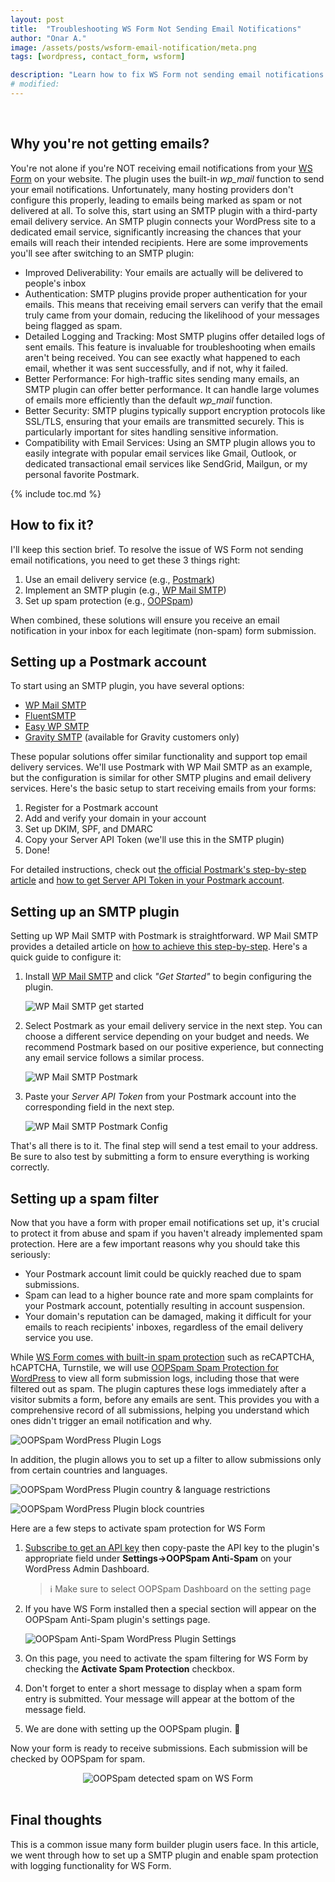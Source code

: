 ```yaml
---
layout: post
title:  "Troubleshooting WS Form Not Sending Email Notifications"
author: "Onar A."
image: /assets/posts/wsform-email-notification/meta.png
tags: [wordpress, contact_form, wsform]

description: "Learn how to fix WS Form not sending email notifications. Discover step-by-step solutions using SMTP plugins, email delivery services, and spam protection."
# modified: 
---
```

<center>
<img loading="lazy"  alt="" src="/blog/assets/posts/wsform-email-notification/header.png">
</center>
<br/>

## Why you're not getting emails?

You're not alone if you're NOT receiving email notifications from your [WS Form](https://wsform.com/) on your website. The plugin uses the built-in *wp_mail* function to send your email notifications. Unfortunately, many hosting providers don't configure this properly, leading to emails being marked as spam or not delivered at all.
To solve this, start using an SMTP plugin with a third-party email delivery service. An SMTP plugin connects your WordPress site to a dedicated email service, significantly increasing the chances that your emails will reach their intended recipients. Here are some improvements you'll see after switching to an SMTP plugin:

- Improved Deliverability: Your emails are actually will be delivered to people's inbox
- Authentication: SMTP plugins provide proper authentication for your emails. This means that receiving email servers can verify that the email truly came from your domain, reducing the likelihood of your messages being flagged as spam.
- Detailed Logging and Tracking: Most SMTP plugins offer detailed logs of sent emails. This feature is invaluable for troubleshooting when emails aren't being received. You can see exactly what happened to each email, whether it was sent successfully, and if not, why it failed.
- Better Performance: For high-traffic sites sending many emails, an SMTP plugin can offer better performance. It can handle large volumes of emails more efficiently than the default *wp_mail* function.
- Better Security: SMTP plugins typically support encryption protocols like SSL/TLS, ensuring that your emails are transmitted securely. This is particularly important for sites handling sensitive information.
- Compatibility with Email Services: Using an SMTP plugin allows you to easily integrate with popular email services like Gmail, Outlook, or dedicated transactional email services like SendGrid, Mailgun, or my personal favorite Postmark.

{% include toc.md %}

## How to fix it?

I'll keep this section brief. To resolve the issue of WS Form not sending email notifications, you need to get these 3 things right:

1. Use an email delivery service (e.g., [Postmark](https://postmarkapp.com/))
2. Implement an SMTP plugin (e.g., [WP Mail SMTP](https://wordpress.org/plugins/wp-mail-smtp/))
3. Set up spam protection (e.g., [OOPSpam](https://www.oopspam.com/wordpress))

When combined, these solutions will ensure you receive an email notification in your inbox for each legitimate (non-spam) form submission.

## Setting up a Postmark account

To start using an SMTP plugin, you have several options:

- [WP Mail SMTP](https://wordpress.org/plugins/wp-mail-smtp/)
- [FluentSMTP](https://wordpress.org/plugins/fluent-smtp/)
- [Easy WP SMTP](https://wordpress.org/plugins/easy-wp-smtp/)
- [Gravity SMTP](https://www.gravityforms.com/gravity-smtp/) (available for Gravity customers only)

These popular solutions offer similar functionality and support top email delivery services. We'll use Postmark with WP Mail SMTP as an example, but the configuration is similar for other SMTP plugins and email delivery services. Here's the basic setup to start receiving emails from your forms:

1. Register for a Postmark account
2. Add and verify your domain in your account
3. Set up DKIM, SPF, and DMARC
4. Copy your Server API Token (we'll use this in the SMTP plugin)
5. Done!

For detailed instructions, check out [the official Postmark's step-by-step article](https://postmarkapp.com/support/article/1002-getting-started-with-postmark) and [how to get Server API Token in your Postmark account](https://postmarkapp.com/support/article/1207-how-to-create-and-send-through-message-streams).

## Setting up an SMTP plugin

Setting up WP Mail SMTP with Postmark is straightforward. WP Mail SMTP provides a detailed article on [how to achieve this step-by-step](https://wpmailsmtp.com/docs/how-to-set-up-the-postmark-mailer-in-wp-mail-smtp/). Here's a quick guide to configure it:

1. Install [WP Mail SMTP](https://wordpress.org/plugins/wp-mail-smtp/) and click *"Get Started"* to begin configuring the plugin.

    ![WP Mail SMTP get started](/blog/assets/posts/wpforms-email-notification/wpmail-get-started.png "WP Mail SMTP get started")

2. Select Postmark as your email delivery service in the next step. You can choose a different service depending on your budget and needs. We recommend Postmark based on our positive experience, but connecting any email service follows a similar process.

    ![WP Mail SMTP Postmark](/blog/assets/posts/wpforms-email-notification/wpmail-postmark.png "WP Mail SMTP Postmark")

3. Paste your *Server API Token* from your Postmark account into the corresponding field in the next step.

    ![WP Mail SMTP Postmark Config](/blog/assets/posts/wpforms-email-notification/wpmail-config.png "WP Mail SMTP Postmark Config")

That's all there is to it. The final step will send a test email to your address. Be sure to also test by submitting a form to ensure everything is working correctly.

## Setting up a spam filter

Now that you have a form with proper email notifications set up, it's crucial to protect it from abuse and spam if you haven't already implemented spam protection. Here are a few important reasons why you should take this seriously:

- Your Postmark account limit could be quickly reached due to spam submissions.
- Spam can lead to a higher bounce rate and more spam complaints for your Postmark account, potentially resulting in account suspension.
- Your domain's reputation can be damaged, making it difficult for your emails to reach recipients' inboxes, regardless of the email delivery service you use.

While [WS Form comes with built-in spam protection](https://www.oopspam.com/blog/spam-protection-for-wsform) such as reCAPTCHA, hCAPTCHA, Turnstile, we will use [OOPSpam Spam Protection for WordPress](https://wordpress.org/plugins/oopspam-anti-spam/) to view all form submission logs, including those that were filtered out as spam. The plugin captures these logs immediately after a visitor submits a form, before any emails are sent. This provides you with a comprehensive record of all submissions, helping you understand which ones didn't trigger an email notification and why.

![OOPSpam WordPress Plugin Logs](/blog/assets/posts/wpforms-email-notification/form-entries.png "OOPSpam WordPress Plugin Logs")

In addition, the plugin allows you to set up a filter to allow submissions only from certain countries and languages.

![OOPSpam WordPress Plugin country & language restrictions](https://www.oopspam.com/assets/country-language-filter.png "OOPSpam WordPress Plugin country & language restrictions")

![OOPSpam WordPress Plugin block countries](https://www.oopspam.com/blog/assets/wp-block-countries.png "OOPSpam WordPress Plugin block countries")

Here are a few steps to activate spam protection for WS Form

1. [Subscribe to get an API key](https://app.oopspam.com/Identity/Account/Register) then copy-paste the API key to the plugin's appropriate field under __Settings->OOPSpam Anti-Spam__ on your WordPress Admin Dashboard.

    > ℹ️ Make sure to select OOPSpam Dashboard on the setting page

2. If you have WS Form installed then a special section will appear on the OOPSpam Anti-Spam plugin's settings page.

    ![OOPSpam Anti-Spam WordPress Plugin Settings](/blog/assets/posts/ws-form/oopspam.png "OOPSpam Anti-Spam WordPress Plugin Settings")

3. On this page, you need to activate the spam filtering for WS Form by checking the **Activate Spam Protection** checkbox.

4. Don't forget to enter a short message to display when a spam form entry is submitted. Your message will appear at the bottom of the message field.

5. We are done with setting up the OOPSpam plugin. 🎉

Now your form is ready to receive submissions. Each submission will be checked by OOPSpam for spam.

<center>
<img loading="lazy"  alt="OOPSpam detected spam on WS Form" src="/blog/assets/posts/ws-form/oopspam-message.png">
</center>
<br/>

## Final thoughts

This is a common issue many form builder plugin users face. In this article, we went through how to set up a SMTP plugin and enable spam protection with logging functionality for WS Form.